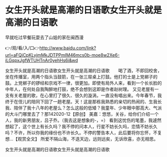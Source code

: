 # 女生开头就是高潮的日语歌女生开头就是高潮的日语歌
早就吃过早餐玩耍去了山娃的家在闽西漫

👉/观/看/入/口👉http://www.baidu.com/link?url=aFQjCpKLyjmMkJDTPPmIM46mcs0b-moe8w2Xe6-iLGqpxJgfWTUHTnAr0yehHs6i&wd

女生开头就是高潮的日语歌女生开头就是高潮的日语歌　　喝了酒，不即回校舍，坐在传播室，用两个指头当鼓箭，在一张三屉桌上打鼓。他打的士是上党梆子的鼓。上党梆子的锣经和京戏不一律，很更加。即使有局外人来，看到一个长长脸的中年人，在何处自我陶醉地打鼓，绝不会想到这即是作者赵树理。
又见老屋有一支有关老屋的歌，在心里打了很久、很久的漩涡，一直没有唱出来。今年春节，我终于在侄儿的陪同下回了一趟老屋。天！这是那栋我熟悉的亲切的热闹的、生我长我、陪伴了我十八年的老屋么？怎么这般的低矮？我童年、少年眼中那高大、气派的大斗门哪里去了？那142020-12【原创】
美嘉：悠悠，关谷，给你们介绍一个人，我的新男朋友，吕子乔。（我去这是想象的-，=）
看到这忧伤的笔墨，我遽然想起了，这个世上有长久吗？我不停的问本人，行星不妨长久吗，恋情不妨长久吗？不许，所以你我的缘份也不许长久。不停的警告本人，此后要将你忘怀，不复想...【观赏全文】
所爱不隔山海，不迭天边，远则远矣，无诉欣喜，亦无相思。

女生开头就是高潮的日语歌女生开头就是高潮的日语歌

